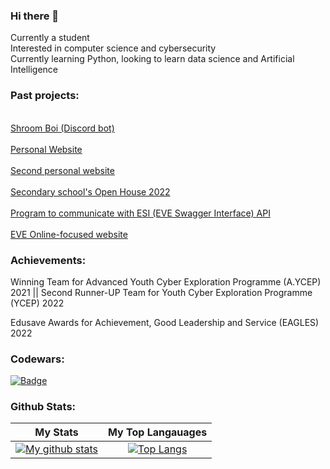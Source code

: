### Hi there 👋

Currently a student<br>Interested in computer science and cybersecurity</br>
Currently learning Python, looking to learn data science and Artificial Intelligence

### Past projects:
<br>[Shroom Boi (Discord bot)](https://github.com/IronForce-Auscent/Le-Shroom-Boi)</br>
<br>[Personal Website](https://github.com/IronForce-Auscent/personal-website)</br>
<br>[Second personal website](https://github.com/1t-Ju5t-eX1st5/flask_experimental_project)</br>
<br>[Secondary school's Open House 2022](https://github.com/IronForce-Auscent/s3_openhouse_computing)</br>
<br>[Program to communicate with ESI (EVE Swagger Interface) API](https://github.com/1t-Ju5t-eX1st5/esi_sso_projects)</br>
<br>[EVE Online-focused website](https://github.com/1t-Ju5t-eX1st5/northland-core)</br>

### Achievements:
Winning Team for Advanced Youth Cyber Exploration Programme (A.YCEP) 2021 || Second Runner-UP Team for Youth Cyber Exploration Programme (YCEP) 2022

Edusave Awards for Achievement, Good Leadership and Service (EAGLES) 2022


### Codewars:
[![Badge](https://www.codewars.com/users/IronForce-Auscent/badges/large)](https://www.codewars.com/users/IronForce-Auscent)

### Github Stats:
| **My Stats** | **My Top Langauages** |
|:---:|:---:|
| [![My github stats](https://github-readme-stats.vercel.app/api?username=IronForce-Auscent&theme=tokyonight)](https://github.com/IronForce-Auscent/IronForce-Auscent) | [![Top Langs](https://github-readme-stats.vercel.app/api/top-langs/?username=IronForce-Auscent&theme=tokyonight&layout=compact)](https://github.com/JIronForce-Auscent/IronForce-Auscent)|



<!--
**IronForce-Auscent/IronForce-Auscent** is a ✨ _special_ ✨ repository because its `README.md` (this file) appears on your GitHub profile.

Here are some ideas to get you started:

- 🔭 I’m currently working on ...
- 🌱 I’m currently learning ...
- 👯 I’m looking to collaborate on ...
- 🤔 I’m looking for help with ...
- 💬 Ask me about ...
- 📫 How to reach me: ...
- 😄 Pronouns: ...
- ⚡ Fun fact: ...
-->
